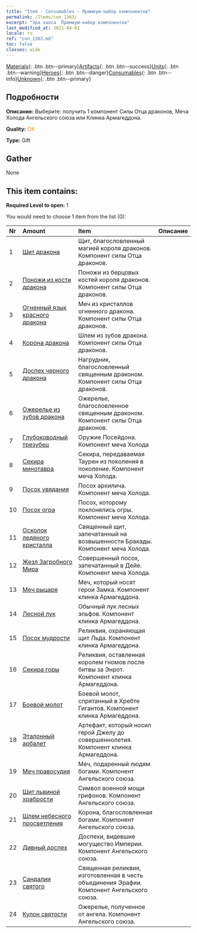 ```yaml
---
title: "Item - Consumables - Премиум-набор компонентов"
permalink: /Items/con_1363/
excerpt: "Эра хаоса  Премиум-набор компонентов"
last_modified_at: 2021-04-01
locale: ru
ref: "con_1363.md"
toc: false
classes: wide
---
```

 [Materials](/ru/Items/){: .btn .btn--primary}[Artifacts](/ru/Items/Artifacts/){: .btn .btn--success}[Units](/ru/Items/Units/){: .btn .btn--warning}[Heroes](/ru/Items/Heroes/){: .btn .btn--danger}[Consumables](/ru/Items/Consumables/){: .btn .btn--info}[Unknown](/ru/Items/Unknown/){: .btn .btn--primary}

## Подробности
 **Описание:** Выберите: получить 1 компонент Силы Отца драконов, Меча Холода Ангельского союза или Клинка Армагеддона.

 **Quality:** <span style="color: #FF8C00">OK</span>

 **Type:** Gift

## Gather

  None

## This item contains:

 **Required Level to open:** 1

 You would need to choose 1 item from the list (0):

  | Nr | Amount |     Item    | Описание |
  |:---|:-------|:------------|:-----------:|
  | 1 | [Щит дракона](/ru/Items/art_144/) | Щит, благословленный магией короля драконов. Компонент силы Отца драконов. | 
  | 2 | [Поножи из кости дракона](/ru/Items/art_145/) | Поножи из берцовых костей короля драконов. Компонент силы Отца драконов. | 
  | 3 | [Огненный язык красного дракона](/ru/Items/art_146/) | Меч из кристаллов огненного дракона. Компонент силы Отца драконов. | 
  | 4 | [Корона дракона](/ru/Items/art_147/) | Шлем из зубов дракона. Компонент силы Отца драконов. | 
  | 5 | [Доспех черного дракона](/ru/Items/art_148/) | Нагрудник, благословленный священным драконом. Компонент силы Отца драконов. | 
  | 6 | [Ожерелье из зубов дракона](/ru/Items/art_149/) | Ожерелье, благословленное священным драконом. Компонент силы Отца драконов. | 
  | 7 | [Глубоководный трезубец](/ru/Items/art_160/) | Оружие Посейдона. Компонент меча Холода | 
  | 8 | [Секира минотавра](/ru/Items/art_161/) | Секира, передаваемая Таурен из поколения в поколение. Компонент меча Холода. | 
  | 9 | [Посох увядания](/ru/Items/art_162/) | Посох архилича. Компонент меча Холода. | 
  | 10 | [Посох огра](/ru/Items/art_163/) | Посох, которому поклонялись огры. Компонент меча Холода. | 
  | 11 | [Осколок ледяного кристалла](/ru/Items/art_164/) | Священный щит, запечатанный на возвышенности Бракады. Компонент меча Холода. | 
  | 12 | [Жезл Загробного Мира](/ru/Items/art_165/) | Совершенный посох, запечатанный в Дейе. Компонент меча Холода. | 
  | 13 | [Меч рыцаря](/ru/Items/art_166/) | Меч, который носят герои Замка. Компонент клинка Армагеддона. | 
  | 14 | [Лесной лук](/ru/Items/art_167/) | Обычный лук лесных эльфов. Компонент клинка Армагеддона. | 
  | 15 | [Посох мудрости](/ru/Items/art_168/) | Реликвия, охраняющая щит Льда. Компонент клинка Армагеддона. | 
  | 16 | [Секира горы](/ru/Items/art_169/) | Реликвия, оставленная королем гномов после битвы за Энрот. Компонент клинка Армагеддона. | 
  | 17 | [Боевой молот](/ru/Items/art_170/) | Боевой молот, спрятанный в Хребте Гигантов. Компонент клинка Армагеддона. | 
  | 18 | [Эталонный арбалет](/ru/Items/art_171/) | Артефакт, который носил герой Джелу до совершеннолетия. Компонент клинка Армагеддона. | 
  | 19 | [Меч правосудия](/ru/Items/art_150/) | Меч, подаренный людям богами. Компонент Ангельского союза. | 
  | 20 | [Щит львиной храбрости](/ru/Items/art_151/) | Символ военной мощи грифонов. Компонент Ангельского союза. | 
  | 21 | [Шлем небесного просветления](/ru/Items/art_152/) | Корона, благословленная богами. Компонент Ангельского союза. | 
  | 22 | [Дивный доспех](/ru/Items/art_153/) | Доспехи, видевшие могущество Империи. Компонент Ангельского союза. | 
  | 23 | [Сандалии святого](/ru/Items/art_154/) | Священная реликвия, изготовленная в честь объединения Эрафии. Компонент Ангельского союза. | 
  | 24 | [Кулон святости](/ru/Items/art_155/) | Ожерелье, полученное от ангела. Компонент Ангельского союза. | 
